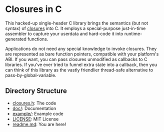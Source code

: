 # Closures in C

This hacked-up single-header C library brings the semantics (but not syntax) of [closures](https://en.wikipedia.org/wiki/Closure_\(computer_programming\)) into C. It employs a special-purpose just-in-time assembler to capture your userdata and hard-code it into runtime-generated functions.

Applications do not need any special knowledge to invoke closures. They are represented as bare function pointers, compatible with your platform's ABI. If you want, you can pass closures unmodified as callbacks to C libraries. If you've ever tried to funnel extra state into a callback, then you can think of this library as the vastly friendlier thread-safe alternative to pass-by-global-variable.

## Directory Structure

- [closures.h](closures.h): The code
- [doc/](doc): Documentation
- [example/](example): Example code
- [LICENSE](LICENSE): MIT License
- [readme.md](readme.md): You are here!
